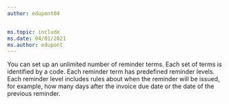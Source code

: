 ```yaml
---
author: edupont04


ms.topic: include
ms.date: 04/01/2021
ms.author: edupont
---
```

You can set up an unlimited number of reminder terms. Each set of terms is identified by a code. Each reminder term has predefined reminder levels. Each reminder level includes rules about when the reminder will be issued, for example, how many days after the invoice due date or the date of the previous reminder.
